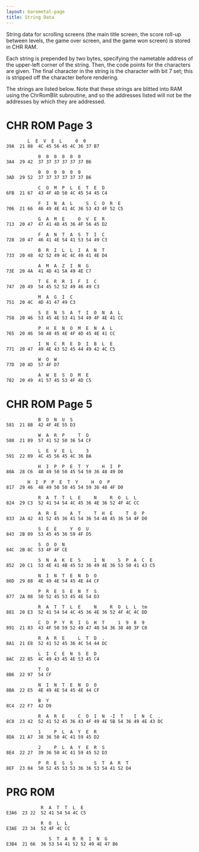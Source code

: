 ```yaml
---
layout: baremetal-page
title: String Data
---
```


String data for scrolling screens (the main title screen, the score roll-up between levels, the game over screen, and the game won screen) is stored in CHR RAM.

Each string is prepended by two bytes, specifying the nametable address of the upper-left corner of the string. Then, the code points for the characters are given. The final character in the string is the character with bit 7 set; this is stripped off the character before rendering.

The strings are listed below. Note that these strings are blitted into RAM using the ChrRomBlit subroutine, and so the addresses listed will not be the addresses by which they are addressed.

# CHR ROM Page 3

		    L  E  V  E  L     0  0
	39A  21 08  4C 45 56 45 4C 36 37 B7

	            0  0  0  0  0  0
	3A4  29 42  37 37 37 37 37 37 B6

	            0  0  0  0  0  0
	3AD  29 52  37 37 37 37 37 37 B6

	            C  O  M  P  L  E  T  E  D
	6FB  21 67  43 4F 4D 50 4C 45 54 45 C4

	            F  I  N  A  L     S  C  O  R  E
	706  21 66  46 49 4E 41 4C 36 53 43 4F 52 C5

	            G  A  M  E     O  V  E  R
	713  20 47  47 41 4D 45 36 4F 56 45 D2

	            F  A  N  T  A  S  T  I  C
	728  20 47  46 41 4E 54 41 53 54 49 C3

	            B  R  I  L  L  I  A  N  T
	733  20 48  42 52 49 4C 4C 49 41 4E D4

	            A  M  A  Z  I  N  G
	73E  20 4A  41 4D 41 5A 49 4E C7

	            T  E  R  R  I  F  I  C
	747  20 49  54 45 52 52 49 46 49 C3

	            M  A  G  I  C
	751  20 4C  4D 41 47 49 C3

	            S  E  N  S  A  T  I  O  N  A  L
	758  20 46  53 45 4E 53 41 54 49 4F 4E 41 CC

	            P  H  E  N  O  M  E  N  A  L
	765  20 46  50 48 45 4E 4F 4D 45 4E 41 CC

	            I  N  C  R  E  D  I  B  L  E
	771  20 47  49 4E 43 52 45 44 49 42 4C C5

	            W  O  W
	77D  20 4D  57 4F D7

	            A  W  E  S  O  M  E
	782  20 49  41 57 45 53 4F 4D C5


# CHR ROM Page 5

	            B  O  N  U  S
	581  21 8B  42 4F 4E 55 D3

	            W  A  R  P     T  O
	588  21 89  57 41 52 50 36 54 CF

	            L  E  V  E  L     3
	591  22 09  4C 45 56 45 4C 36 BA

	            H  I  P  P  E  T  Y     H  I  P
	80A  28 C6  48 49 50 50 45 54 59 36 48 49 D0

		    H  I  P  P  E  T  Y     H  O  P
	817  29 46  48 49 50 50 45 54 59 36 48 4F D0

	            R  A  T  T  L  E     N     R  O  L  L
	824  29 C3  52 41 54 54 4C 45 36 4E 36 52 4F 4C CC

	            A  R  E     A  T     T  H  E     T  O  P
	833  2A 42  41 52 45 36 41 54 36 54 48 45 36 54 4F D0

	            S  E  E     Y  O  U
	843  2B 09  53 45 45 36 59 4F D5

	            S  O  O  N
	84C  2B 8C  53 4F 4F CE

	            S  N  A  K  E  S     I  N     S  P  A  C  E
	852  20 C1  53 4E 41 4B 45 53 36 49 4E 36 53 50 41 43 C5

	            N  I  N  T  E  N  D  O
	86D  29 88  4E 49 4E 54 45 4E 44 CF

	            P  R  E  S  E  N  T  S
	877  2A 08  50 52 45 53 45 4E 54 D3

	            R  A  T  T  L  E     N     R  O  L  L  tm
	881  20 E3  52 41 54 54 4C 45 36 4E 36 52 4F 4C 4C DD

	            C  O  P  Y  R  I  G  H  T     1  9  8  9
	891  21 83  43 4F 50 59 52 49 47 48 54 36 38 40 3F C0

	            R  A  R  E     L  T  D  .
	8A1  21 E8  52 41 52 45 36 4C 54 44 DC

	            L  I  C  E  N  S  E  D
	8AC  22 85  4C 49 43 45 4E 53 45 C4

	            T  O
	8B6  22 97  54 CF

	            N  I  N  T  E  N  D  O
	8BA  22 E5  4E 49 4E 54 45 4E 44 CF

	            B  Y
	8C4  22 F7  42 D9

	            R  A  R  E     C  O  I  N  -I  T    I  N  C  .
	8C8  23 42  52 41 52 45 36 43 4F 49 4E 5B 54 36 49 4E 43 DC

	            1     P  L  A  Y  E  R
	8DA  21 A7  38 36 50 4C 41 59 45 D2

	            2     P  L  A  Y  E  R  S
	8E4  22 27  39 36 50 4C 41 59 45 52 D3

	            P  R  E  S  S        S  T  A  R  T
	8EF  23 04  50 52 45 53 53 36 36 53 54 41 52 D4

# PRG ROM

	             R  A  T  T  L  E
	E3A6  23 22  52 41 54 54 4C C5

	             R  O  L  L
	E3AE  23 34  52 4F 4C CC

	                S  T  A  R  R  I  N  G
	E3B4  21 66  36 53 54 41 52 52 49 4E 47 B6
